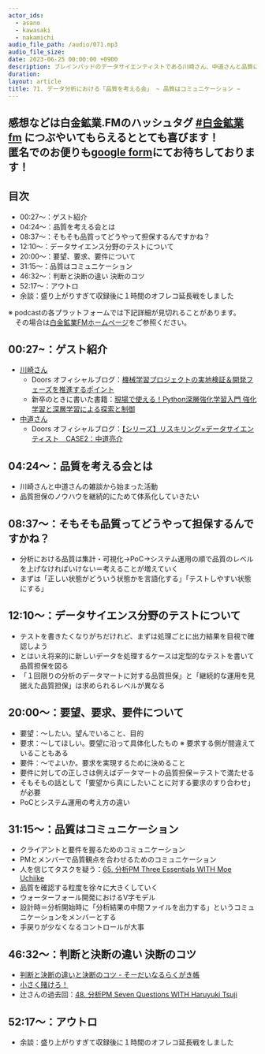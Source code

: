 ```yaml
---
actor_ids:
  - asano
  - kawasaki
  - nakamichi
audio_file_path: /audio/071.mp3
audio_file_size: 
date: 2023-06-25 00:00:00 +0900
description: ブレインパッドのデータサイエンティストである川崎さん、中道さんと品質について語りました
duration: 
layout: article
title: 71. データ分析における「品質を考える会」 ~ 品質はコミュニケーション ~ 
---
```

感想などは白金鉱業.FMのハッシュタグ [#白金鉱業fm](https://twitter.com/search?q=%23%E7%99%BD%E9%87%91%E9%89%B1%E6%A5%ADfm&src=typed_query) につぶやいてもらえるととても喜びます！  
匿名でのお便りも[google form](https://forms.gle/pRVNhjrhk8F88T228)にてお待ちしております！  
---
## 目次
 - 00:27〜：ゲスト紹介
 - 04:24〜：品質を考える会とは
 - 08:37〜：そもそも品質ってどうやって担保するんですかね？
 - 12:10〜：データサイエンス分野のテストについて
 - 20:00〜：要望、要求、要件について
 - 31:15〜：品質はコミュニケーション
 - 46:32〜：判断と決断の違い 決断のコツ
 - 52:17〜：アウトロ
 - 余談：盛り上がりすぎて収録後に１時間のオフレコ延長戦をしました
  
※ podcastの各プラットフォームでは下記詳細が見切れることがあります。  
　その場合は[白金鉱業FMホームページ](https://shirokane-kougyou.github.io/episode/71)をご参照ください。

 ## 00:27~：ゲスト紹介
 - [川崎さん](https://www.brainpad.co.jp/doors/specialist/yusuke_kawasaki/)
    - Doors オフィシャルブログ：[機械学習プロジェクトの実地検証＆開発フェーズを推進するポイント](https://www.brainpad.co.jp/doors/knowledge/01_dx_planning_verification_development_phase/)
    - 新卒のときに書いた書籍：[現場で使える！Python深層強化学習入門 強化学習と深層学習による探索と制御](https://www.shoeisha.co.jp/book/detail/9784798159928)
 - [中道さん](https://www.brainpad.co.jp/doors/specialist/ryosuke_nakamichi/)
    - Doors オフィシャルブログ：[【シリーズ】リスキリング×データサイエンティスト　CASE2：中道亮介](https://www.brainpad.co.jp/doors/knowledge/01_reskilling_data_scientist-2/)

 ## 04:24〜：品質を考える会とは
 - 川崎さんと中道さんの雑談から始まった活動
 - 品質担保のノウハウを継続的にためて体系化していきたい 

 ## 08:37〜：そもそも品質ってどうやって担保するんですかね？
 - 分析における品質は集計・可視化→PoC→システム運用の順で品質のレベルを上げなければいけない＝考えることが増えていく
 - まずは「正しい状態がどういう状態かを言語化する」「テストしやすい状態にする」

 ## 12:10〜：データサイエンス分野のテストについて
 - テストを書きたくなりがちだけれど、まずは処理ごとに出力結果を目視で確認しよう
 - とはいえ将来的に新しいデータを処理するケースは定型的なテストを書いて品質担保を図る
 - 「１回限りの分析のデータマートに対する品質担保」と「継続的な運用を見据えた品質担保」は求められるレベルが異なる

 ## 20:00〜：要望、要求、要件について
 - 要望：〜したい。望んでいること、目的
 - 要求：〜してほしい。要望に沿って具体化したもの ※ 要求する側が間違えていることもある
 - 要件：〜でよいか。要求を実現するために決めること
 - 要件に対しての正しさは例えばデータマートの品質担保＝テストで満たせる
 - そもそもの話として「要望から真にしたいことに対する要求のすり合わせ」が必要
 - PoCとシステム運用の考え方の違い

 ## 31:15〜：品質はコミュニケーション
 - クライアントと要件を握るためのコミュニケーション
 - PMとメンバーで品質観点を合わせるためのコミュニケーション
 - 人を信じてタスクを疑う：[65. 分析PM Three Essentials WITH Moe Uchiike](https://shirokane-kougyou.github.io/episode/65)
 - 品質を確認する粒度を徐々に大きくしていく
 - ウォーターフォール開発におけるV字モデル
 - 設計時＝分析開始時に「分析結果の中間ファイルを出力する」というコミュニケーションをメンバーとする    
 - 手戻りが少なくなるコントロールが大事

 ## 46:32〜：判断と決断の違い 決断のコツ
 - [判断と決断の違いと決断のコツ - そーだいなるらくがき帳](https://soudai.hatenablog.com/entry/2022/01/04/151923)
 - [小さく賭けろ！](https://amzn.asia/d/gNI3S79)
 - 辻さんの過去回：[48. 分析PM Seven Questions WITH Haruyuki Tsuji](https://shirokane-kougyou.github.io/episode/48)

 ## 52:17〜：アウトロ
 - 余談：盛り上がりすぎて収録後に１時間のオフレコ延長戦をしました